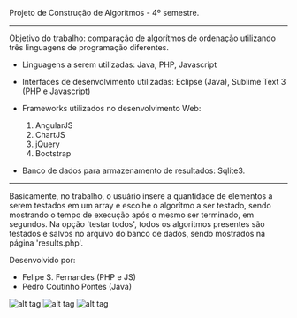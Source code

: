 Projeto de Construção de Algorítmos - 4º semestre.

-----------------------------------------------------------------

Objetivo do trabalho: comparação de algorítmos de ordenação utilizando três linguagens de programação diferentes.

- Linguagens a serem utilizadas: Java, PHP, Javascript
- Interfaces de desenvolvimento utilizadas: Eclipse (Java), Sublime Text 3 (PHP e Javascript)

- Frameworks utilizados no desenvolvimento Web:
  1) AngularJS
  2) ChartJS
  3) jQuery
  4) Bootstrap

- Banco de dados para armazenamento de resultados: Sqlite3.

--------------------------------------------------------------------

Basicamente, no trabalho, o usuário insere a quantidade de elementos a serem testados em um array e escolhe o algorítmo a ser testado, sendo mostrando o tempo de execução após o mesmo ser terminado, em segundos. Na opção 'testar todos', todos os algoritmos presentes são testados e salvos no arquivo do banco de dados, sendo mostrados na página 'results.php'.
  
Desenvolvido por: 

- Felipe S. Fernandes (PHP e JS)
- Pedro Coutinho Pontes (Java)
  
![alt tag](https://dl.dropboxusercontent.com/u/58084595/algbuild/img1.PNG)
![alt tag](https://dl.dropboxusercontent.com/u/58084595/algbuild/img2.PNG)
![alt tag](https://dl.dropboxusercontent.com/u/58084595/algbuild/img3.PNG)
